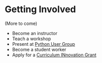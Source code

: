 # Getting Involved

(More to come)

- Become an instructor
- Teach a workshop
- Present at [Python User Group](https://rcfoundations.research.columbia.edu/content/python-user-group)
- Become a student worker
- Apply for a [Curriculum INnovation Grant](https://rcfoundations.research.columbia.edu/content/foundations-curriculum-innovation-grant-program)
